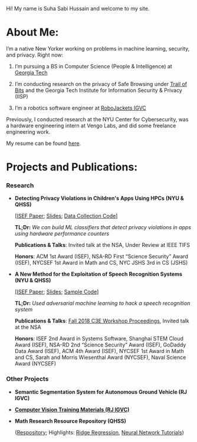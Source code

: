 Hi! My name is Suha Sabi Hussain and welcome to my site. 

# About Me:

I’m a native New Yorker working on problems in machine learning, security, and privacy. Right now: 

1. I’m pursuing a BS in Computer Science (People & Intelligence) at [Georgia Tech](https://cc.gatech.edu/)

2. I’m conducting research on the privacy of Safe Browsing under [Trail of Bits](https://www.trailofbits.com/) and the Georgia Tech Institute for Information Security & Privacy (IISP)

3. I’m a robotics software engineer at [RoboJackets IGVC](https://robojackets.org/teams/intelligent-ground-vehicle-competition/)

Previously, I conducted research at the NYU Center for Cybersecurity, was a hardware engineering intern at Vengo Labs, and did some freelance engineering work. 

My resume can be found [here](https://sshussain.me/SH_R.pdf). 

# Projects and Publications:

### Research

+ **Detecting Privacy Violations in Children's Apps Using HPCs (NYU & QHSS)** 

   [[ISEF Paper](https://drive.google.com/file/d/1IKWQ72VcVUSOioZ19B6X3CemOhZKAsFo/view); [Slides](https://docs.google.com/presentation/d/1XsHg5j47Ob5W22Fz3rVa4eiA4QDxG_LS0D_g0-SD2hw/edit?usp=sharing); [Data Collection Code](https://github.com/suhacker1/hpc-a)]
   
   **TL;Dr:** *We can build ML classifiers that detect privacy violations in apps using hardware performance counters*
      
   **Publications & Talks**: Invited talk at the NSA, Under Review at IEEE TIFS 
   
   **Honors**: ACM 1st Award (ISEF), NSA-RD First “Science Security” Award (ISEF), NYCSEF 1st Award in Math and CS, NYC JSHS 3rd in CS (JSHS)

+ **A New Method for the Exploitation of Speech Recognition Systems (NYU & QHSS)** 

   [[ISEF Paper](https://drive.google.com/file/d/1ByrSzbkMNXoF-iJ1uwdhpyixC0_7D1Wy/view); [Slides](https://docs.google.com/presentation/d/1JxGNaqcpdKTIlk0w19AA_vlWDoO95H_7zL3ooscUGj8/edit?usp=sharing); [Sample Code](https://github.com/suhacker1/phonetic-classification)]
   
   **TL;Dr:** *Used adversarial machine learning to hack a speech recognition system*
      
   **Publications & Talks**: [Fall 2018 C3E Workshop Proceedings](https://cps-vo.org/node/55909), Invited talk at the NSA
   
   **Honors**: ISEF 2nd Award in Systems Software, Shanghai STEM Cloud Award (ISEF), NSA-RD 2nd “Science Security” Award (ISEF), GoDaddy Data Award (ISEF), ACM 4th Award (ISEF), NYCSEF 1st Award in Math and CS, Sarah and Morris Wiesenthal Award (NYCSEF), Naval Science Award (NYCSEF)
   
### Other Projects

+ **Semantic Segmentation System for Autonomous Ground Vehicle (RJ IGVC)** 

+ **[Computer Vision Training Materials (RJ IGVC)](https://github.com/RoboJackets/nn-training)** 

+ **Math Research Resource Repository (QHSS)**

   ([Respository](https://github.com/jchen42703/MathResearchQHSS); Highlights: [Ridge Regression](https://github.com/jchen42703/MathResearchQHSS/tree/master/Ridge_Regression_for_Prostitution), [Neural Network Tutorials](https://github.com/jchen42703/MathResearchQHSS/tree/master/tutorials))
   
